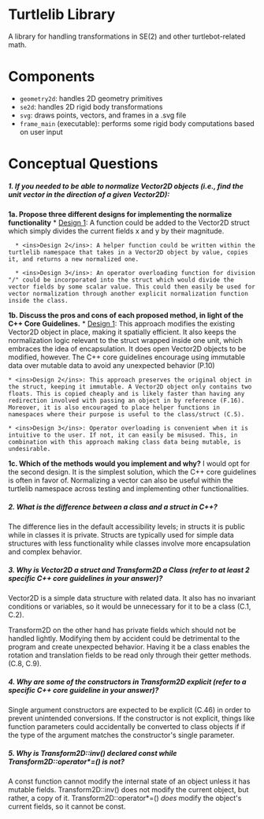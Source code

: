 # Turtlelib Library
A library for handling transformations in SE(2) and other turtlebot-related math.

# Components
- `geometry2d`: handles 2D geometry primitives
- `se2d`: handles 2D rigid body transformations
- `svg`: draws points, vectors, and frames in a .svg file
- `frame_main` (executable): performs some rigid body computations based on user input

# Conceptual Questions
##### 1. If you needed to be able to normalize Vector2D objects (i.e., find the unit vector in the direction of a given Vector2D):
  **1a. Propose three different designs for implementing the normalize functionality**
      * <ins>Design 1</ins>: A function could be added to the Vector2D struct which simply divides the current fields x and y by their magnitude. 
  
      * <ins>Design 2</ins>: A helper function could be written within the turtlelib namespace that takes in a Vector2D object by value, copies it, and returns a new normalized one.
  
      * <ins>Design 3</ins>: An operator overloading function for division "/" could be incorporated into the struct which would divide the vector fields by some scalar value. This could then easily be used for vector normalization through another explicit normalization function inside the class.
    
  **1b. Discuss the pros and cons of each proposed method, in light of the C++ Core Guidelines.** 
    * <ins>Design 1</ins>: This approach modifies the existing Vector2D object in place, making it spatially efficient. It also keeps the normalization logic relevant to the struct wrapped inside one unit, which embraces the idea of encapsulation. It does open Vector2D objects to be modified, however. The C++ core guidelines encourage using immutable data over mutable data to avoid any unexpected behavior (P.10)
  
    * <ins>Design 2</ins>: This approach preserves the original object in the struct, keeping it immutable. A Vector2D object only contains two floats. This is copied cheaply and is likely faster than having any redirection involved with passing an object in by reference (F.16). Moreover, it is also encouraged to place helper functions in namespaces where their purpose is useful to the class/struct (C.5). 
  
    * <ins>Design 3</ins>: Operator overloading is convenient when it is intuitive to the user. If not, it can easily be misused. This, in combination with this approach making class data being mutable, is undesirable.

**1c. Which of the methods would you implement and why?**
    I would opt for the second design. It is the simplest solution, which the C++ core guidelines is often in favor of. Normalizing a vector can also be useful within the turtlelib namespace across testing and implementing other functionalities.

##### 2. What is the difference between a class and a struct in C++?
The difference lies in the default accessibility levels; in structs it is public while in classes it is private. Structs are typically used for simple data structures with less functionality while classes involve more encapsulation and complex behavior.

##### 3. Why is Vector2D a struct and Transform2D a Class (refer to at least 2 specific C++ core guidelines in your answer)?
Vector2D is a simple data structure with related data. It also has no invariant conditions or variables, so it would be unnecessary for it to be a class (C.1, C.2). 

Transform2D on the other hand has private fields which should not be handled lightly. Modifying them by accident could be detrimental to the program and create unexpected behavior. Having it be a class enables the rotation and translation fields to be read only through their getter methods. (C.8, C.9).


##### 4. Why are some of the constructors in Transform2D explicit (refer to a specific C++ core guideline in your answer)?

Single argument constructors are expected to be explicit (C.46) in order to prevent unintended conversions. If the constructor is not explicit, things like function parameters could accidentally be converted to class objects if if the type of the argument matches the constructor's single parameter.


##### 5. Why is Transform2D::inv() declared const while Transform2D::operator*=() is not?

A const function cannot modify the internal state of an object unless it has mutable fields. Transform2D::inv() does not modify the current object, but rather, a copy of it. Transform2D::operator*=() *does* modify the object's current fields, so it cannot be const.